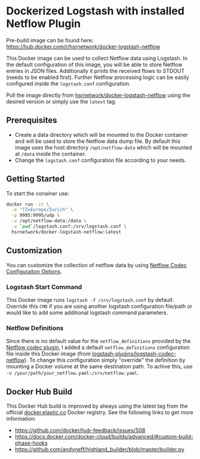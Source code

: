 # Dockerized Logstash with installed Netflow Plugin

Pre-build image can be found here: https://hub.docker.com/r/hsrnetwork/docker-logstash-netflow

This Docker image can be used to collect Netflow data using Logstash. In the default configuration of this image, you will be able to store Netflow entries in JSON files. Additionally it prints the received flows to STDOUT (needs to be enabled first). Further Netflow processing logic can be easily configured inside the `logstash.conf` configuration.

Pull the image directly from [hsrnetwork/docker-logstash-netflow](https://hub.docker.com/r/hsrnetwork/docker-logstash-netflow) using the desired version or simply use the `latest` tag.

## Prerequisites
- Create a data directory which will be mounted to the Docker container and will be used to store the Netflow data dump file. By default this image uses the host directory `/opt/netflow-data` which will be mounted at `/data` inside the container.
- Change the `logstash.conf` configuration file according to your needs.

## Getting Started
To start the conainer use:
```bash
docker run -it \
  -e "TZ=Europe/Zurich" \
  -p 9995:9995/udp \
  -v /opt/netflow-data:/data \
  -v `pwd`/logstash.conf:/srv/logstash.conf \
  hsrnetwork/docker-logstash-netflow:latest
```

## Customization
You can customize the collection of netflow data by using [Netflow Codec Configuraiton Options](https://www.elastic.co/guide/en/logstash/current/plugins-codecs-netflow.html#plugins-codecs-netflow-options).

### Logstash Start Command
This Docker image runs `logstash -f /srv/logstash.conf` by default. Override this `CMD` if you are using another logstash configuration file/path or would like to add some additional logstash command parameters.

### Netflow Definitions
Since there is no default value for the `netflow_definitions` provided by the [Netflow codec plugin](https://www.elastic.co/guide/en/logstash/current/plugins-codecs-netflow.html), I added a default `netflow_definitions` configuration file inside this Docker image (from [logstash-plugins/logstash-codec-netflow](https://raw.githubusercontent.com/logstash-plugins/logstash-codec-netflow/master/lib/logstash/codecs/netflow/netflow.yaml)). To change this configuration simply "override" the definition by mounting a Docker volume at the same destination path. To achive this, use `-v /your/path/your_netflow.yaml:/srv/netflow.yaml`.

## Docker Hub Build
This Docker Hub build is improved by always using the latest tag from the official [docker.elastic.co](https://www.docker.elastic.co/#) Docker registry. See the following links to get more information:
- https://github.com/docker/hub-feedback/issues/508
- https://docs.docker.com/docker-cloud/builds/advanced/#custom-build-phase-hooks
- https://github.com/andyneff/highland_builder/blob/master/builder.py
